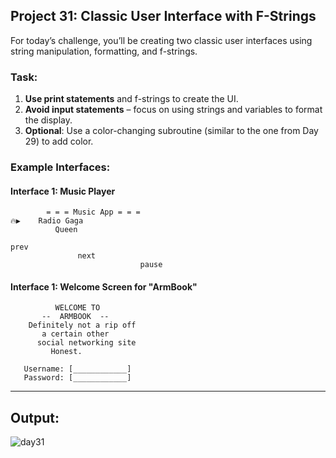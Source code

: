 ## Project 31: Classic User Interface with F-Strings

For today’s challenge, you’ll be creating two classic user interfaces using string manipulation, formatting, and f-strings.

### Task:
1. **Use print statements** and f-strings to create the UI.
2. **Avoid input statements** – focus on using strings and variables to format the display.
3. **Optional**: Use a color-changing subroutine (similar to the one from Day 29) to add color.

### Example Interfaces:
#### Interface 1: Music Player

```plaintext
        = = = Music App = = =
🔥▶️    Radio Gaga
          Queen

prev
               next
                             pause
```
#### Interface 1: Welcome Screen for "ArmBook"

```plaintext
          WELCOME TO
       --  ARMBOOK  --
    Definitely not a rip off
       a certain other
      social networking site
         Honest.

   Username: [____________]
   Password: [____________]
```
---
## Output:
![day31](https://github.com/user-attachments/assets/eeff912e-3d77-47b5-9335-447fc7042374)


